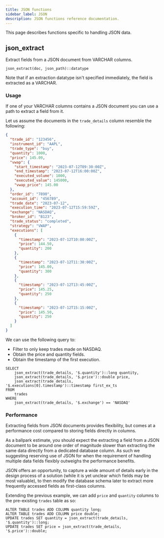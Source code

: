 ```yaml
---
title: JSON functions
sidebar_label: JSON
description: JSON functions reference documentation.
---
```


This page describes functions specific to handling JSON data.

## json_extract

Extract fields from a JSON document from VARCHAR columns.

`json_extract(doc, json_path)::datatype`

Note that if an extraction datatype isn't specified immediately, the field
is extracted as a VARCHAR.

### Usage

If one of your VARCHAR columns contains a JSON document you can use a path to
extract a field from it.

Let us assume the documents in the `trade_details` column resemble the following:

```json
{
  "trade_id": "123456",
  "instrument_id": "AAPL",
  "trade_type": "buy",
  "quantity": 1000,
  "price": 145.09,
  "vwap": {
    "start_timestamp": "2023-07-12T09:30:00Z",
    "end_timestamp": "2023-07-12T16:00:00Z",
    "executed_volume": 1000,
    "executed_value": 145000,
    "vwap_price": 145.00
  },
  "order_id": "7890",
  "account_id": "456789",
  "trade_date": "2023-07-12",
  "execution_time": "2023-07-12T15:59:59Z",
  "exchange": "NASDAQ",
  "broker_id": "B123",
  "trade_status": "completed",
  "strategy": "VWAP",
  "executions": [
    {
      "timestamp": "2023-07-12T10:00:00Z",
      "price": 144.50,
      "quantity": 200
    },
    {
      "timestamp": "2023-07-12T11:30:00Z",
      "price": 145.00,
      "quantity": 300
    },
    {
      "timestamp": "2023-07-12T13:45:00Z",
      "price": 145.25,
      "quantity": 250
    },
    {
      "timestamp": "2023-07-12T15:15:00Z",
      "price": 145.50,
      "quantity": 250
    }
  ]
}
```

We can use the following query to:
   * Filter to only keep trades made on NASDAQ.
   * Obtain the price and quantity fields.
   * Obtain the timestamp of the first execution.

```questdb-sql title="Example"
SELECT
    json_extract(trade_details, '$.quantity')::long quantity,
    json_extract(trade_details, '$.price')::double price,
    json_extract(trade_details, '$.executions[0].timestamp')::timestamp first_ex_ts
FROM
    trades
WHERE
    json_extract(trade_details, '$.exchange') == 'NASDAQ'
```

### Performance

Extracting fields from JSON documents provides flexibility, but comes at a
performance cost compared to storing fields directly in columns.

As a ballpark estimate, you should expect the extracting a field from a JSON
document to be around one order of magnitude slower than extracting the same
data directly from a dedicated database column. As such we suggesting reserving
use of JSON for when the requirement of handling multiple data fields flexibly
outweighs the performance benefits.

JSON offers an opportunity, to capture a wide amount of details early
in the design process of a solution (while it is yet unclear which fields may
be most valuable), to then modify the database schema later to extract more
frequently accessed fields as first-class columns.

Extending the previous example, we can add `price` and `quantity` columns to 
the pre-existing `trades` table as so:

```questdb-sql title="Extracting JSON to a new column"
ALTER TABLE trades ADD COLUMN quantity long;
ALTER TABLE trades ADD COLUMN price double;
UPDATE trades SET quantity = json_extract(trade_details, '$.quantity')::long;
UPDATE trades SET price = json_extract(trade_details, '$.price')::double;
```
